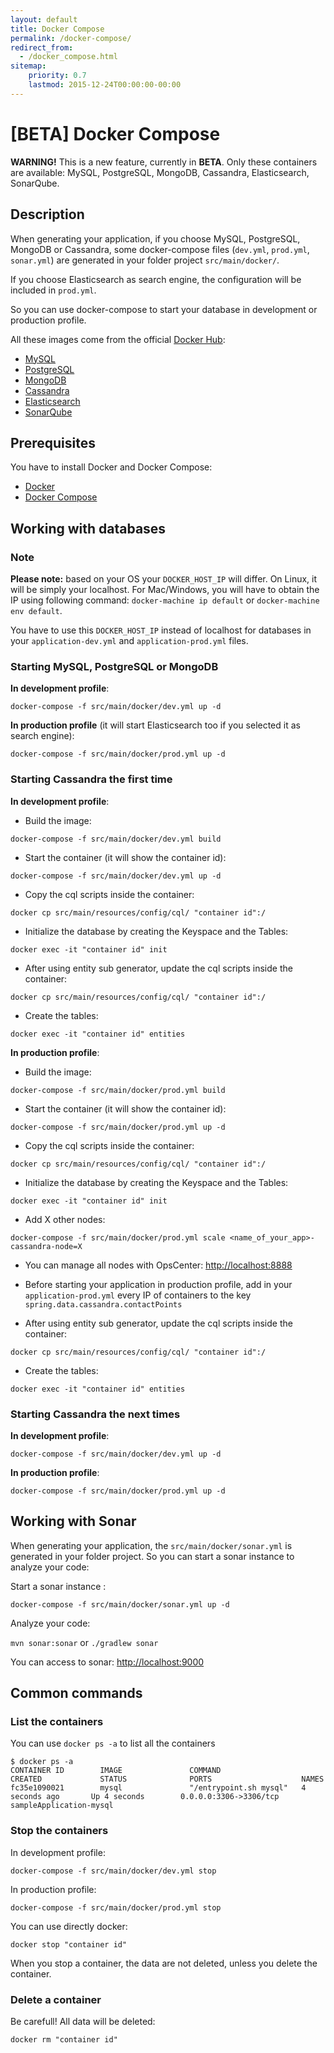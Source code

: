 ```yaml
---
layout: default
title: Docker Compose
permalink: /docker-compose/
redirect_from:
  - /docker_compose.html
sitemap:
    priority: 0.7
    lastmod: 2015-12-24T00:00:00-00:00
---
```


# <i class="fa fa-music"></i> [BETA] Docker Compose

__WARNING!__ This is a new feature, currently in __BETA__. Only these containers are available: MySQL, PostgreSQL, MongoDB, Cassandra, Elasticsearch, SonarQube.

## Description

When generating your application, if you choose MySQL, PostgreSQL, MongoDB or Cassandra, some docker-compose files (`dev.yml`, `prod.yml`, `sonar.yml`) are generated in your folder project `src/main/docker/`.

If you choose Elasticsearch as search engine, the configuration will be included in `prod.yml`.

So you can use docker-compose to start your database in development or production profile.

All these images come from the official [Docker Hub](https://hub.docker.com/):

- [MySQL](https://hub.docker.com/_/mysql/)
- [PostgreSQL](https://hub.docker.com/_/postgres/)
- [MongoDB](https://hub.docker.com/_/mongo/)
- [Cassandra](https://hub.docker.com/_/cassandra/)
- [Elasticsearch](https://hub.docker.com/_/elasticsearch/)
- [SonarQube](https://hub.docker.com/_/sonarqube/)

## Prerequisites

You have to install Docker and Docker Compose:

- [Docker](https://docs.docker.com/installation/#installation)
- [Docker Compose](https://docs.docker.com/compose/install)

## Working with databases

### Note

**Please note:** based on your OS your `DOCKER_HOST_IP` will differ. On Linux, it will be simply your localhost. For Mac/Windows, you will have to obtain the IP using following command: `docker-machine ip default` or `docker-machine env default`.

You have to use this `DOCKER_HOST_IP` instead of localhost for databases in your `application-dev.yml` and `application-prod.yml` files.

### Starting MySQL, PostgreSQL or MongoDB

**In development profile**:

`docker-compose -f src/main/docker/dev.yml up -d`

**In production profile** (it will start Elasticsearch too if you selected it as search engine):

`docker-compose -f src/main/docker/prod.yml up -d`

### Starting Cassandra the first time

**In development profile**:

- Build the image:

`docker-compose -f src/main/docker/dev.yml build`

- Start the container (it will show the container id):

`docker-compose -f src/main/docker/dev.yml up -d`

- Copy the cql scripts inside the container:

`docker cp src/main/resources/config/cql/ "container id":/`

- Initialize the database by creating the Keyspace and the Tables:

`docker exec -it "container id" init`

- After using entity sub generator, update the cql scripts inside the container:

`docker cp src/main/resources/config/cql/ "container id":/`

- Create the tables:

`docker exec -it "container id" entities`

**In production profile**:

- Build the image:

`docker-compose -f src/main/docker/prod.yml build`

- Start the container (it will show the container id):

`docker-compose -f src/main/docker/prod.yml up -d`

- Copy the cql scripts inside the container:

`docker cp src/main/resources/config/cql/ "container id":/`

- Initialize the database by creating the Keyspace and the Tables:

`docker exec -it "container id" init`

- Add X other nodes:

`docker-compose -f src/main/docker/prod.yml scale <name_of_your_app>-cassandra-node=X`

- You can manage all nodes with OpsCenter: [http://localhost:8888](http://localhost:8888)

- Before starting your application in production profile, add in your `application-prod.yml` every IP of containers to the key `spring.data.cassandra.contactPoints`

- After using entity sub generator, update the cql scripts inside the container:

`docker cp src/main/resources/config/cql/ "container id":/`

- Create the tables:

`docker exec -it "container id" entities`

### Starting Cassandra the next times

**In development profile**:

`docker-compose -f src/main/docker/dev.yml up -d`

**In production profile**:

`docker-compose -f src/main/docker/prod.yml up -d`

## Working with Sonar

When generating your application, the `src/main/docker/sonar.yml` is generated in your folder project.
So you can start a sonar instance to analyze your code:

Start a sonar instance :

`docker-compose -f src/main/docker/sonar.yml up -d`

Analyze your code:

`mvn sonar:sonar` or `./gradlew sonar`

You can access to sonar: [http://localhost:9000](http://localhost:9000)


## Common commands

### List the containers

You can use `docker ps -a` to list all the containers

    $ docker ps -a
    CONTAINER ID        IMAGE               COMMAND                  CREATED             STATUS              PORTS                    NAMES
    fc35e1090021        mysql               "/entrypoint.sh mysql"   4 seconds ago       Up 4 seconds        0.0.0.0:3306->3306/tcp   sampleApplication-mysql


### Stop the containers

In development profile:

`docker-compose -f src/main/docker/dev.yml stop`

In production profile:

`docker-compose -f src/main/docker/prod.yml stop`

You can use directly docker:

`docker stop "container id"`

When you stop a container, the data are not deleted, unless you delete the container.

### Delete a container

Be carefull! All data will be deleted:

`docker rm "container id"`
